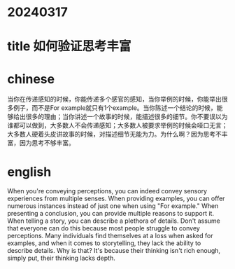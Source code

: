 
# 20240317

# title 如何验证思考丰富

# chinese 
当你在传递感知的时候，你能传递多个感官的感知，当你举例的时候，你能举出很多例子，而不是For example就只有1个example。当你陈述一个结论的时候，能够给出很多的理由；当你讲述一个故事的时候，能描述很多的细节。你不要误以为谁都可以做到，大多数人不会传递感知；大多数人被要求举例的时候会哑口无言；大多数人硬着头皮讲故事的时候，对描述细节无能为力。为什么啊？因为思考不丰富，因为思考不够丰富。

# english
When you're conveying perceptions, you can indeed convey sensory experiences from multiple senses. When providing examples, you can offer numerous instances instead of just one when using "For example." When presenting a conclusion, you can provide multiple reasons to support it. When telling a story, you can describe a plethora of details. Don't assume that everyone can do this because most people struggle to convey perceptions. Many individuals find themselves at a loss when asked for examples, and when it comes to storytelling, they lack the ability to describe details. Why is that? It's because their thinking isn't rich enough, simply put, their thinking lacks depth.

